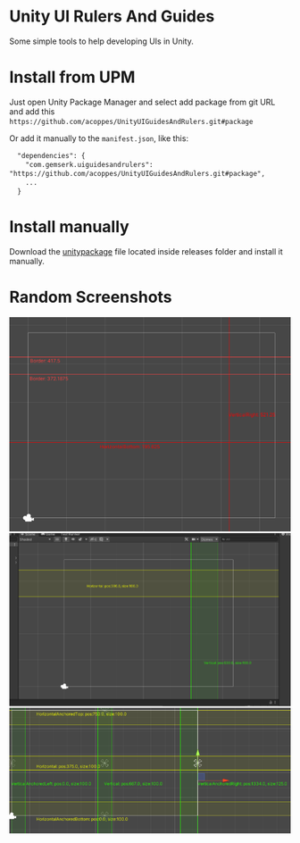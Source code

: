 # Unity UI Rulers And Guides

Some simple tools to help developing UIs in Unity.

# Install from UPM

Just open Unity Package Manager and select add package from git URL and add this `https://github.com/acoppes/UnityUIGuidesAndRulers.git#package`

Or add it manually to the `manifest.json`, like this:

```
  "dependencies": {
    "com.gemserk.uiguidesandrulers": "https://github.com/acoppes/UnityUIGuidesAndRulers.git#package",
    ...
  }
```

# Install manually

Download the [unitypackage](releases/Gemserk.UIGuidesAndRulers-0.0.1.unitypackage?raw=true) file located inside releases folder and install it manually.

# Random Screenshots

![Alt text](images/ruler-example1.png?raw=true "Simple Guide")
![Alt text](images/ruler-example2.png?raw=true "Guide with ruler")
![Alt text](images/example3.png?raw=true "Using different anchoring")